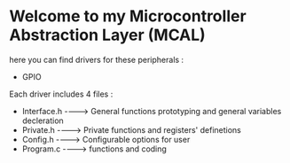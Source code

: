 # Welcome to my Microcontroller Abstraction Layer (MCAL)


here you can find drivers for these peripherals :


-  GPIO 



Each driver includes 4 files :

- Interface.h  ---->     General functions prototyping and general variables decleration
- Private.h    ---->     Private functions and registers' definetions
- Config.h     ---->     Configurable options for user
- Program.c    ---->     functions and coding 
